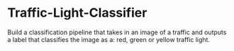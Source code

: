 # Traffic-Light-Classifier
Build a classification pipeline that takes in an image of a traffic and outputs a label that classifies the image as a: red, green or yellow traffic light.
